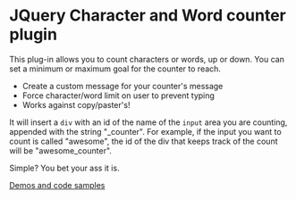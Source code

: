 JQuery Character and Word counter plugin
=========
This plug-in allows you to count characters or words, up or down. You can set a minimum or maximum goal for the counter to reach.

  - Create a custom message for your counter's message
  - Force character/word limit on user to prevent typing
  - Works against copy/paster's!

It will insert a <code>div</code> with an id of the name of the <code>input</code> area you are counting, appended with the string "_counter".
For example, if the input you want to count is called "awesome", the id of the div that keeps track of the count will be "awesome_counter".

Simple? You bet your ass it is.

[Demos and code samples](http://qwertypants.github.io/jQuery-Word-and-Character-Counter-Plugin/)
